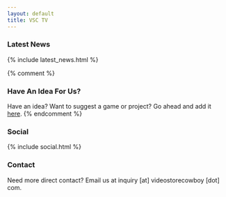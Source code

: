 ```yaml
---
layout: default
title: VSC TV
---
```


### Latest News

{% include latest_news.html %}

{% comment %}
### Have An Idea For Us?

Have an idea? Want to suggest a game or project? Go ahead and add it [here](https://ideas.videostorecowboy.com).
{% endcomment %}

### Social

{% include social.html %}

### Contact

Need more direct contact? Email us at inquiry [at] videostorecowboy [dot] com.

